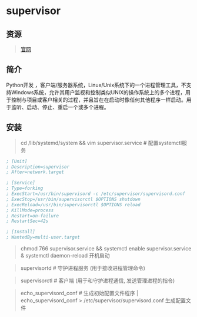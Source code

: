 
# supervisor

## 资源

> [官网](http://supervisord.org/)


## 简介

Python开发 ，客户端/服务器系统，Linux/Unix系统下的一个进程管理工具，不支持Windows系统，允许其用户监视和控制类似UNIX的操作系统上的多个进程，用于控制与项目或客户相关的过程，并且旨在在启动时像任何其他程序一样启动。用于监听、启动、停止、重启一个或多个进程。

## 安装


> cd /lib/systemd/system && vim supervisor.service  # 配置systemctl服务

```ini supervisor.service
; [Unit]
; Description=supervisor
; After=network.target

; [Service]
; Type=forking
; ExecStart=/usr/bin/supervisord -c /etc/supervisor/supervisord.conf
; ExecStop=/usr/bin/supervisorctl $OPTIONS shutdown
; ExecReload=/usr/bin/supervisorctl $OPTIONS reload
; KillMode=process
; Restart=on-failure
; RestartSec=42s

; [Install]
; WantedBy=multi-user.target
```

> chmod 766 supervisor.service && systemctl enable supervisor.service & systemctl daemon-reload 开机启动

> supervisortd   # 守护进程服务 (用于接收进程管理命令)

> supervisorctl  # 客户端 (用于和守护进程通信, 发送管理进程的指令)

> echo_supervisord_conf # 生成初始配置文件程序 | echo_supervisord_conf > /etc/supervisor/supervisord.conf 生成配置文件

